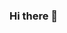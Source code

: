 ### Hi there 👋

<!--
**Algacir/Algacir** is a ✨ _special_ ✨ repository because its `README.md` (this file) appears on your GitHub profile.

Here are some ideas to get you started:

- 🔭
I currently work as an administrative assistant at Hospital Santo Antônio.
- 🌱 I’m currently learning , NodeJS, CSS, JavaScript, HTML.
- 📫 How to reach me: ...
- 😄 Pronouns: ...
- ⚡ Fun fact: ...
-->
